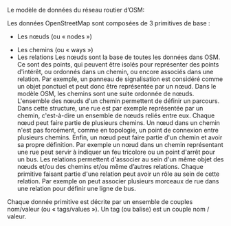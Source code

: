 Le modèle de données du réseau routier d’OSM:

Les données OpenStreetMap sont composées de 3 primitives de base :
* Les nœuds (ou « nodes »)
- Les chemins (ou « ways »)
- Les relations
Les nœuds sont la base de toutes les données dans OSM. Ce sont des points, qui peuvent
être isolés pour représenter des points d'intérêt, ou ordonnés dans un chemin, ou encore
associés dans une relation. Par exemple, un panneau de signalisation est considéré comme
un objet ponctuel et peut donc être représentée par un nœud.
Dans le modèle OSM, les chemins sont une suite ordonnée de nœuds. L'ensemble des
nœuds d'un chemin permettent de définir un parcours. Dans cette structure, une rue est par
exemple représentée par un chemin, c'est-à-dire un ensemble de nœuds reliés entre eux.
Chaque nœud peut faire partie de plusieurs chemins. Un nœud dans un chemin n'est pas
forcément, comme en topologie, un point de connexion entre plusieurs chemins. Enfin, un
nœud peut faire partie d'un chemin et avoir sa propre définition. Par exemple un nœud dans
un chemin représentant une rue peut servir à indiquer un feu tricolore ou un point d'arrêt
pour un bus.
Les relations permettent d'associer au sein d'un même objet des nœuds et/ou des chemins
et/ou même d’autres relations. Chaque primitive faisant partie d'une relation peut avoir un
rôle au sein de cette relation. Par exemple on peut associer plusieurs morceaux de rue dans
une relation pour définir une ligne de bus.

Chaque donnée primitive est décrite par un ensemble de couples nom/valeur (ou «
tags/values »). Un tag (ou balise) est un couple nom / valeur.
